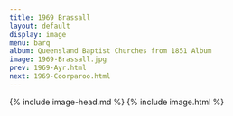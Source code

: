 ```yaml
---
title: 1969 Brassall
layout: default
display: image
menu: barq
album: Queensland Baptist Churches from 1851 Album
image: 1969-Brassall.jpg
prev: 1969-Ayr.html
next: 1969-Coorparoo.html
---
```

{% include image-head.md %}
{% include image.html %}